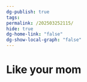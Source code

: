 ```yaml
---
dg-publish: true
tags: 
permalink: /202503252115/
hide: true
dg-home-link: "false"
dg-show-local-graph: "false"
---
```

# Like your mom